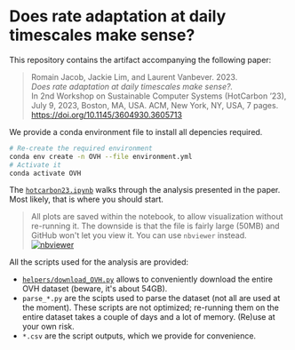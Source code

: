 # Does rate adaptation at daily timescales make sense?

This repository contains the artifact accompanying the following paper:

> Romain Jacob, Jackie Lim, and Laurent Vanbever. 2023.  
_Does rate adaptation at daily timescales make sense?._  
In 2nd Workshop on Sustainable Computer Systems (HotCarbon ’23),  
July 9, 2023, Boston, MA, USA. ACM, New York, NY, USA, 7 pages.  
https://doi.org/10.1145/3604930.3605713

We provide a conda environment file to install all depencies required.

```bash
# Re-create the required environment
conda env create -n OVH --file environment.yml
# Activate it
conda activate OVH
```

The [`hotcarbon23.ipynb`](hotcarbon23.ipynb) walks through the analysis presented in the paper. Most likely, that is where you should start. 

> All plots are saved within the notebook, to allow visualization without re-running it. The downside is that the file is fairly large (50MB) and GitHub won't let you view it. You can use `nbviewer` instead.  
[![nbviewer](https://img.shields.io/badge/render-nbviewer-orange.svg?logo=jupyter) ](https://nbviewer.org/github/nsg-ethz/daily-rate-adaptation/blob/main/hotcarbon23.ipynb)

All the scripts used for the analysis are provided: 

- [`helpers/download_OVH.py`](helpers/download_OVH.py) allows to conveniently download the entire OVH dataset (beware, it's about 54GB).
- `parse_*.py` are the scipts used to parse the dataset (not all are used at the moment). These scripts are not optimized; re-running them on the entire dataset takes a couple of days and a lot of memory. (Re)use at your own risk.
- `*.csv` are the script outputs, which we provide for convenience. 
